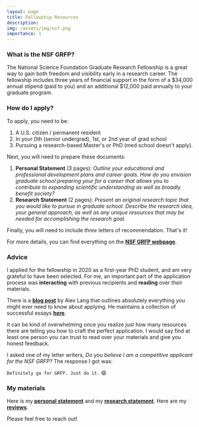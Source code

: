```yaml
---
layout: page
title: Fellowship Resources
description: 
img: /assets/img/nsf.png
importance: 1
---
```


### What is the NSF GRFP?
The National Science Foundation Graduate Research Fellowship is a great way to gain both freedom and visibility early in a research career. The fellowship includes three years of financial support in the form of a $34,000 annual stipend (paid to you) and an additional $12,000 paid annually to your graduate program. 

### How do I apply?
To apply, you need to be:

1. A U.S. citizen / permanent resident
2. In your 0th (senior undergrad), 1st, or 2nd year of grad school
3. Pursuing a research-based Master's or PhD (med school doesn't apply).

Next, you will need to prepare these documents: 

1. **Personal Statement** (3 pages): *Outline your educational and professional development plans and career goals. How do you envision graduate school preparing your for a career that allows you to contribute to expanding scientific understanding as well as broadly benefit society?*
2. **Research Statement** (2 pages): *Present an original research topic that you would like to pursue in graduate school. Describe the research idea, your general approach, as well as any unique resources that may be needed for accomplishing the research goal.*

Finally, you will need to include *three* letters of recommendation. That's it!

For more details, you can find everything on the [**NSF GRFP webpage**](https://www.nsfgrfp.org/).

### Advice
I applied for the fellowship in 2020 as a first-year PhD student, and am very grateful to have been selected. For me, an important part of the application process was **interacting** with previous recipients and **reading** over their materials. 

There is a [**blog post**](https://www.alexhunterlang.com/nsf-fellowship) by Alex Lang that outlines absolutely everything you might ever need to know about applying. He maintains a collection of successful essays [**here**](https://docs.google.com/spreadsheets/d/1xoezGhbtcpg3BvNdag2F5dTQM-Xl2EELUgAfG1eUg0s). 

It can be kind of overwhelming once you realize just how many resources there are telling you how to craft the perfect application. I would say find at least one person you can trust to read over your materials and give you honest feedback.

I asked one of my letter writers, *Do you believe I am a competitive applicant for the NSF GRFP?* The response I got was: 

```Definitely go for GRFP. Just do it.``` :smile:

### My materials

Here is my <a href="/assets/pdf/grfp/Ziems_GRFP_Personal_Statement_2020.pdf">**personal statement**</a> and my <a href="/assets/pdf/grfp/Ziems_GRFP_Research_Statement_2020.pdf">**research statement**</a>. Here are my <a href="/assets/pdf/grfp/Ziems_GRFP_Reviews_2020.pdf">**reviews**</a>.

Please feel free to reach out!